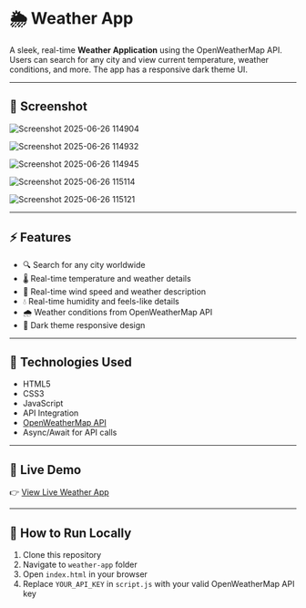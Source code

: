 # 🌦️ Weather App

A sleek, real-time **Weather Application** using the OpenWeatherMap API. Users can search for any city and view current temperature, weather conditions, and more. The app has a responsive dark theme UI.

---

## 📸 Screenshot

![Screenshot 2025-06-26 114904](https://github.com/user-attachments/assets/6b8fb79e-8f98-4303-a770-ecfd6ff5a036)

![Screenshot 2025-06-26 114932](https://github.com/user-attachments/assets/5ac4267c-33da-47e2-8dfe-6d954097613b)

![Screenshot 2025-06-26 114945](https://github.com/user-attachments/assets/b8ba91b6-8f5a-44d0-8752-5d29e0ec8703)

![Screenshot 2025-06-26 115114](https://github.com/user-attachments/assets/ee44c145-9634-4e7d-a002-6439d3c7e40e)

![Screenshot 2025-06-26 115121](https://github.com/user-attachments/assets/b4d4d4db-ac2e-4ae2-b20f-bd787d0550d8)



---

## ⚡ Features

- 🔍 Search for any city worldwide  
- 🌡️ Real-time temperature and weather details
- 🍃 Real-time wind speed and weather description
- 💧 Real-time humidity and feels-like details
- 🌧️ Weather conditions from OpenWeatherMap API  
- 🌙 Dark theme responsive design  

---

## 🔧 Technologies Used

- HTML5  
- CSS3  
- JavaScript  
- API Integration  
- [OpenWeatherMap API](https://openweathermap.org/api)  
- Async/Await for API calls  

---

## 🔗 Live Demo

👉 [View Live Weather App](https://parve5h.github.io/js-mini-projects/weather-app_V2/)

---

## 🚀 How to Run Locally

1. Clone this repository  
2. Navigate to `weather-app` folder  
3. Open `index.html` in your browser  
4. Replace `YOUR_API_KEY` in `script.js` with your valid OpenWeatherMap API key  


